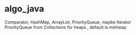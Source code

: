 # algo_java
Comparator, HashMap, ArrayList, PriorityQueue, maybe Iterator 
PriorityQueue from Collections for heaps , default is minheap
